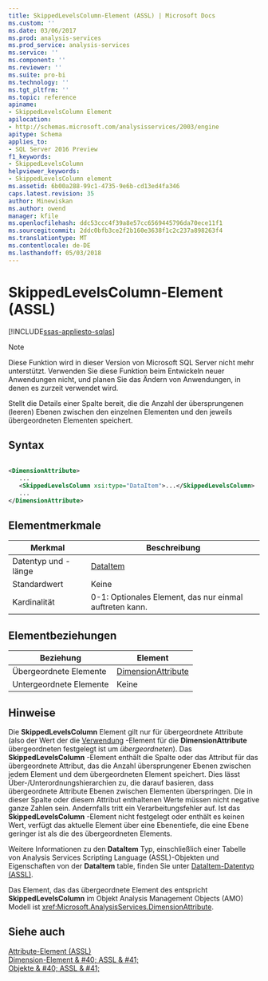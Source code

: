 ```yaml
---
title: SkippedLevelsColumn-Element (ASSL) | Microsoft Docs
ms.custom: ''
ms.date: 03/06/2017
ms.prod: analysis-services
ms.prod_service: analysis-services
ms.service: ''
ms.component: ''
ms.reviewer: ''
ms.suite: pro-bi
ms.technology: ''
ms.tgt_pltfrm: ''
ms.topic: reference
apiname:
- SkippedLevelsColumn Element
apilocation:
- http://schemas.microsoft.com/analysisservices/2003/engine
apitype: Schema
applies_to:
- SQL Server 2016 Preview
f1_keywords:
- SkippedLevelsColumn
helpviewer_keywords:
- SkippedLevelsColumn element
ms.assetid: 6b00a288-99c1-4735-9e6b-cd13ed4fa346
caps.latest.revision: 35
author: Minewiskan
ms.author: owend
manager: kfile
ms.openlocfilehash: ddc53ccc4f39a8e57cc6569445796da70ece11f1
ms.sourcegitcommit: 2ddc0bfb3ce2f2b160e3638f1c2c237a898263f4
ms.translationtype: MT
ms.contentlocale: de-DE
ms.lasthandoff: 05/03/2018
---
```

# <a name="skippedlevelscolumn-element-assl"></a>SkippedLevelsColumn-Element (ASSL)
[!INCLUDE[ssas-appliesto-sqlas](../../../includes/ssas-appliesto-sqlas.md)]
    
> [!NOTE]  
>  Diese Funktion wird in dieser Version von Microsoft SQL Server nicht mehr unterstützt. Verwenden Sie diese Funktion beim Entwickeln neuer Anwendungen nicht, und planen Sie das Ändern von Anwendungen, in denen es zurzeit verwendet wird.  
  
 Stellt die Details einer Spalte bereit, die die Anzahl der übersprungenen (leeren) Ebenen zwischen den einzelnen Elementen und den jeweils übergeordneten Elementen speichert.  
  
## <a name="syntax"></a>Syntax  
  
```xml  
  
<DimensionAttribute>  
   ...  
   <SkippedLevelsColumn xsi:type="DataItem">...</SkippedLevelsColumn>  
   ...  
</DimensionAttribute>  
```  
  
## <a name="element-characteristics"></a>Elementmerkmale  
  
|Merkmal|Beschreibung|  
|--------------------|-----------------|  
|Datentyp und -länge|[DataItem](../../../analysis-services/scripting/data-type/dataitem-data-type-assl.md)|  
|Standardwert|Keine|  
|Kardinalität|0-1: Optionales Element, das nur einmal auftreten kann.|  
  
## <a name="element-relationships"></a>Elementbeziehungen  
  
|Beziehung|Element|  
|------------------|-------------|  
|Übergeordnete Elemente|[DimensionAttribute](../../../analysis-services/scripting/data-type/dimensionattribute-data-type-assl.md)|  
|Untergeordnete Elemente|Keine|  
  
## <a name="remarks"></a>Hinweise  
 Die **SkippedLevelsColumn** Element gilt nur für übergeordnete Attribute (also der Wert der die [Verwendung](../../../analysis-services/scripting/properties/usage-element-dimensionattribute-assl.md) -Element für die **DimensionAttribute** übergeordneten festgelegt ist um *übergeordneten*). Das **SkippedLevelsColumn** -Element enthält die Spalte oder das Attribut für das übergeordnete Attribut, das die Anzahl übersprungener Ebenen zwischen jedem Element und dem übergeordneten Element speichert. Dies lässt Über-/Unterordnungshierarchien zu, die darauf basieren, dass übergeordnete Attribute Ebenen zwischen Elementen überspringen. Die in dieser Spalte oder diesem Attribut enthaltenen Werte müssen nicht negative ganze Zahlen sein. Andernfalls tritt ein Verarbeitungsfehler auf. Ist das **SkippedLevelsColumn** -Element nicht festgelegt oder enthält es keinen Wert, verfügt das aktuelle Element über eine Ebenentiefe, die eine Ebene geringer ist als die des übergeordneten Elements.  
  
 Weitere Informationen zu den **DataItem** Typ, einschließlich einer Tabelle von Analysis Services Scripting Language (ASSL)-Objekten und Eigenschaften von der **DataItem** table, finden Sie unter [DataItem-Datentyp &#40;ASSL&#41;](../../../analysis-services/scripting/data-type/dataitem-data-type-assl.md).  
  
 Das Element, das das übergeordnete Element des entspricht **SkippedLevelsColumn** im Objekt Analysis Management Objects (AMO) Modell ist <xref:Microsoft.AnalysisServices.DimensionAttribute>.  
  
## <a name="see-also"></a>Siehe auch  
 [Attribute-Element &#40;ASSL&#41;](../../../analysis-services/scripting/collections/attributes-element-assl.md)   
 [Dimension-Element & #40; ASSL & #41;](../../../analysis-services/scripting/objects/dimension-element-assl.md)   
 [Objekte & #40; ASSL & #41;](../../../analysis-services/scripting/objects/objects-assl.md)  
  
  
